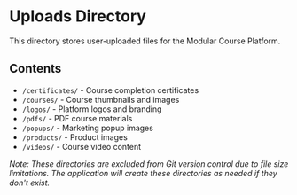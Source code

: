 # Uploads Directory

This directory stores user-uploaded files for the Modular Course Platform.

## Contents

- `/certificates/` - Course completion certificates
- `/courses/` - Course thumbnails and images
- `/logos/` - Platform logos and branding
- `/pdfs/` - PDF course materials
- `/popups/` - Marketing popup images
- `/products/` - Product images
- `/videos/` - Course video content

*Note: These directories are excluded from Git version control due to file size limitations. The application will create these directories as needed if they don't exist.*